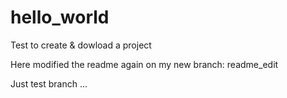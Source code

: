 # hello_world
Test to create &amp; dowload a project

Here modified the readme again on my new branch: readme_edit

Just test branch ...
